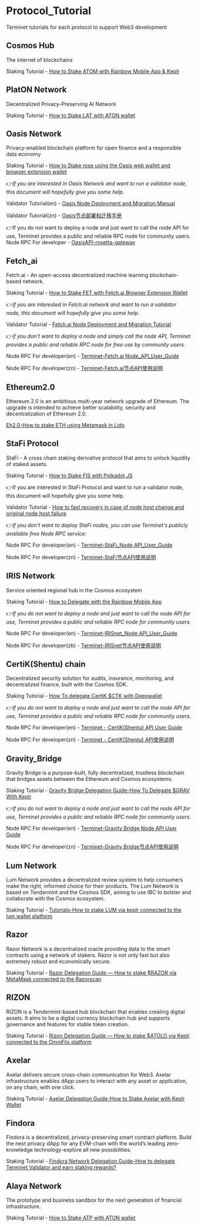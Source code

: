 # Protocol_Tutorial
Terminet tutorials for each protocol to support Web3 development


## Cosmos Hub
The internet of blockchains

Staking Tutorial - [How to Stake ATOM with Rainbow Mobile App & Keplr](https://medium.com/@Terminet/cosmos-delegation-guide-b2a823705344)


## PlatON Network
Decentralized Privacy-Preserving AI Network

Staking Tutorial - [How to Stake LAT with ATON wallet](https://medium.com/@Terminet/platon-delegation-guide-2fd98ab3148f)

## Oasis Network
Privacy-enabled blockchain platform for open finance and a responsible data economy

Staking Tutorial - [How to Stake rose using the Oasis web wallet and browser extension wallet](https://medium.com/@Terminet/oasis-delegation-guide-8af1b6ed621d)

👉*If you are interested in Oasis Network and want to run a validator node, this document will hopefully give you some help.*

Validator Tutorial(en) - [Oasis Node Deployment and Migration Manual](https://github.com/Terminet-Labs/Protocol_Tutorial/blob/main/Oasis_Network/Oasis%20Node%20Deployment%20and%20Migration%20Tutorial.md)

Validator Tutorial(zn) - [Oasis节点部署和迁移手册](https://github.com/Terminet-Labs/Protocol_Tutorial/blob/main/Oasis_Network/Oasis%E8%8A%82%E7%82%B9%E9%83%A8%E7%BD%B2%E5%92%8C%E8%BF%81%E7%A7%BB%E6%89%8B%E5%86%8C.md)


👉If you do not want to deploy a node and just want to call the node API for use, Terminet provides a public and reliable RPC node for community users.
Node RPC For developer - [OasisAPI-rosetta-gateway](https://github.com/Terminet-Labs/Protocol_Tutorial/blob/main/Oasis_Network/OasisAPI-rosetta-gateway-en.md)


## Fetch_ai 
Fetch.ai - An open-access decentralized machine learning blockchain-based network.

Staking Tutorial - [How to Stake FET with Fetch.ai Browser Extension Wallet](https://medium.com/@Terminet/fetch-ai-staking-guide-how-to-stake-fet-with-fetch-ai-browser-extension-wallet-827e389d3cec)

👉*If you are interested in Fetch.ai network and want to run a validator node, this document will hopefully give you some help.*

Validator Tutorial - [Fetch.ai Node Deployment and Migration Tutorial](https://github.com/Terminet-Labs/Protocol_Tutorial/blob/main/Fetch_ai/fetch%20node%20deployment%20and%20migration%20manual.md)


👉*if you don't want to deploy a node and simply call the node API, Terminet provides a public and reliable RPC node for free use by community users.*

Node RPC For developer(en) - [Terminet-Fetch.ai Node_API_User_Guide](https://github.com/Terminet-Labs/Protocol_Tutorial/blob/main/Fetch_ai/Terminet-Fetch.ai_Node_API_User_Guide.md)

Node RPC For developer(zn) - [Terminet-Fetch.ai节点API使用说明](https://github.com/Terminet-Labs/Protocol_Tutorial/blob/main/Fetch_ai/Terminet-Fetch.ai%E8%8A%82%E7%82%B9API%E4%BD%BF%E7%94%A8%E8%AF%B4%E6%98%8E.md)

## Ethereum2.0
Ethereum 2.0 is an ambitious multi-year network upgrade of Ethereum. The upgrade is intended to achieve better scalability, security and decentralization of Ethereum 2.0.

[Eh2.0-How to stake ETH using Metamask in Lido](https://medium.com/@Terminet/eth2-0-how-to-stake-eth-using-metamask-in-lido-48c0bb3d9cb7)


## StaFi Protocol
StaFi - A cross chain staking derivative protocol that aims to unlock liquidity of staked assets.

Staking Tutorial - [How to Stake FIS with Polkadot JS](https://medium.com/@Terminet/stafi-staking-guide-645be3cd2e66)

👉If you are interested in StaFi Protocol and want to run a validator node, this document will hopefully give you some help.

Validator Tutorial - [How to fast recovery in case of node host change and original node host failure](https://commonwealth.im/stafi/discussion/5107-how-to-fast-recovery-in-case-of-node-host-change-and-original-node-host-failure)

👉*If you don't want to deploy StaFi nodes, you can use Terminet's publicly available free Node RPC service:*

Node RPC For developer(en) - [Terminet-StaFi_Node API_User_Guide](https://github.com/Terminet-Labs/Protocol_Tutorial/blob/main/StaFi_Protocol/Terminet-StaFi_Node%20API_User_Guide.md)

Node RPC For developer(zn) - [Terminet-StaFi节点API使用说明](https://github.com/Terminet-Labs/Protocol_Tutorial/blob/main/StaFi_Protocol/Terminet-StaFi%E8%8A%82%E7%82%B9API%E4%BD%BF%E7%94%A8%E8%AF%B4%E6%98%8E.md)


## IRIS Network
Service oriented regional hub in the Cosmos ecosystem

Staking Tutorial - [How to Delegate with the Rainbow Mobile App](https://medium.com/@Terminet/irisnet-delegation-guide-181c75e0d09b)

👉*If you do not want to deploy a node and just want to call the node API for use, Terminet provides a public and reliable RPC node for community users.*

Node RPC For developer(en) - [Terminet-IRISnet_Node API_User_Guide](https://github.com/Terminet-Labs/Protocol_Tutorial/blob/main/IRISnet/Terminet-IRISnet_Node%20API_User_Guide.md)

Node RPC For developer(zb) - [Terminet-IRISnet节点API使用说明](https://github.com/Terminet-Labs/Protocol_Tutorial/blob/main/IRISnet/Terminet-IRISnet%E8%8A%82%E7%82%B9API%E4%BD%BF%E7%94%A8%E8%AF%B4%E6%98%8E.md)


## CertiK(Shentu) chain
Decentralized security solution for audits, insurance, monitoring, and decentralized finance, built with the Cosmos SDK.

Staking Tutorial - [How To delegate CertiK $CTK with Deepwallet](https://medium.com/@Terminet/certik-shentu-network-delegation-guide-how-to-delegate-certik-ctk-with-deepwallet-fdb3495397e9)

👉*If you do not want to deploy a node and just want to call the node API for use, Terminet provides a public and reliable RPC node for community users.*

Node RPC For developer(en) - [Terminet - CertiK(Shentu) API User Guide](https://github.com/Terminet-Labs/Protocol_Tutorial/blob/main/Certik/Terminet-CertiK(Shentu)_API%20_User_Guide.md)

Node RPC For developer(zn) - [Terminet - CertiK(Shentu) API使用说明](https://github.com/Terminet-Labs/Protocol_Tutorial/blob/main/Certik/Terminet-CertiK(Shentu)%20API%E4%BD%BF%E7%94%A8%E8%AF%B4%E6%98%8E.md)


## Gravity_Bridge
Gravity Bridge is a purpose-built, fully decentralized, trustless blockchain that bridges assets between the Ethereum and Cosmos ecosystems.

Staking Tutorial - [Gravity Bridge Delegation Guide-How To Delegate $GRAV With Keplr](https://medium.com/@Terminet/gravity-bridge-delegation-guide-how-to-delegate-grav-with-keplr-aee086e572a4)

👉*If you do not want to deploy a node and just want to call the node API for use, Terminet provides a public and reliable RPC node for community users.*

Node RPC For developer(en) - [Terminet-Gravity Bridge Node API User Guide](https://github.com/Terminet-Labs/Protocol_Tutorial/blob/main/Gravity_Bridge/Terminet-Gravity_Bridge_Node_API_User_Guide.md)

Node RPC For developer(zn) - [Terminet-Gravity Bridge节点API使用说明](https://github.com/Terminet-Labs/Protocol_Tutorial/blob/main/Gravity_Bridge/Terminet-Gravity_Bridge%E8%8A%82%E7%82%B9API%E4%BD%BF%E7%94%A8%E8%AF%B4%E6%98%8E.md)


## Lum Network
Lum Network provides a decentralized review system to help consumers make the right, informed choice for their products. The Lum Network is based on Tendermint and the Cosmos SDK, aiming to use IBC to bolster and collaborate with the Cosmos ecosystem.

Staking Tutorial - [Tutorials-How to stake LUM via keplr connected to the lum wallet platform](https://medium.com/@Terminet/tutorials-how-to-stake-lum-via-keplr-connected-to-the-lum-wallet-platform-539c51a4e4e3)


## Razor 
Razor Network is a decentralized oracle providing data to the smart contracts using a network of stakers. Razor is not only fast but also extremely robust and economically secure.

Staking Tutorial - [Razor Delegation Guide — How to stake $RAZOR via MetaMask connected to the Razorscan](https://medium.com/@Terminet/razor-delegation-guide-how-to-stake-razor-via-metamask-connected-to-the-razorscan-e4b60bf80006)


## RIZON
RIZON is a Tendermint-based hub blockchain that enables creating digital assets. It aims to be a digital currency blockchain hub and supports governance and features for stable token creation.

Staking Tutorial - [Rizon Delegation Guide — How to stake $ATOLO via Keplr connected to the OmniFlix platform](https://medium.com/@Terminet/rizon-delegation-guide-how-to-stake-atolo-via-keplr-connected-to-the-omniflix-platform-14ea0aff470a)

## Axelar
Axelar delivers secure cross-chain communication for Web3. Axelar infrastructure enables dApp users to interact with any asset or application, on any chain, with one click.

Staking Tutorial - [Axelar Delegation Guide-How to Stake Axelar with Keplr Wallet](https://medium.com/@Terminet/axelar-delegation-guide-how-to-stake-axelar-with-keplr-wallet-48d464d6c925)


## Findora
Findora is a decentralized, privacy-preserving smart contract platform. Build the next privacy dApp for any EVM-chain with the world’s leading zero-knowledge technology-explore all new possibilities.

Staking Tutorial - [Findora Network Delegation Guide-How to delegate Terminet Validator and earn staking rewards?](https://medium.com/@Terminet/findora-network-delegation-guide-how-to-delegate-terminet-validator-and-earn-staking-rewards-c1b85826e11d)



## Alaya Network
The prototype and business sandbox for the next generation of financial infrastructure.

Staking Tutorial - [How to Stake ATP with ATON wallet](https://medium.com/@Terminet/alaya-delegation-guide-7dd519342376)

